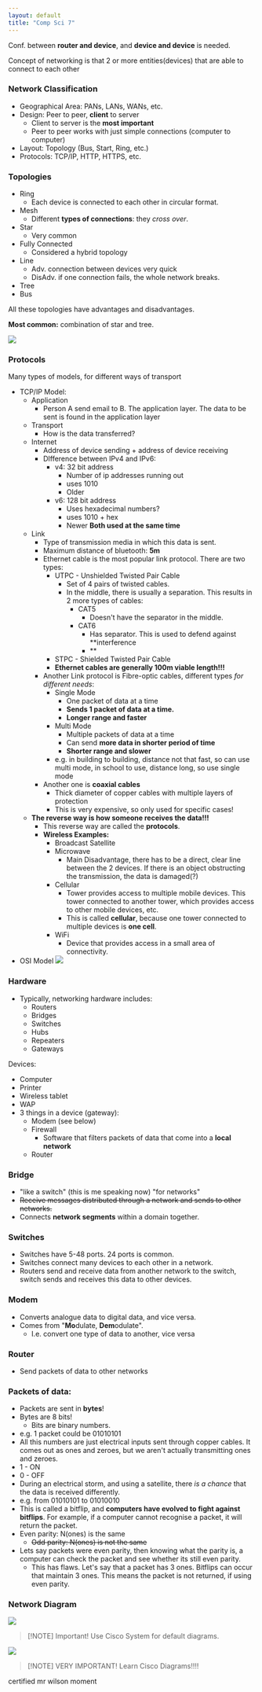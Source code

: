 ```yaml
---
layout: default
title: "Comp Sci 7"
---
```


Conf. between **router and device**, and **device and device** is needed.

Concept of networking is that 2 or more entities(devices) that are able to connect to each other

### Network Classification
- Geographical Area: PANs, LANs, WANs, etc.
- Design: Peer to peer, **client** to server
	- Client to server is the **most important**
	- Peer to peer works with just simple connections (computer to computer)
- Layout: Topology (Bus, Start, Ring, etc.)
- Protocols: TCP/IP, HTTP, HTTPS, etc.
### Topologies
- Ring
	- Each device is connected to each other in circular format.
- Mesh
	- Different **types of connections**: they *cross over*. 
- Star
	- Very common
- Fully Connected
	- Considered a hybrid topology
- Line
	- Adv. connection between devices very quick
	- DisAdv. if one connection fails, the whole network breaks.
- Tree
- Bus

All these topologies have advantages and disadvantages.

**Most common:** combination of star and tree.

![](000_Files/Pasted%20image%2020221104091837.png)

### Protocols
Many types of models, for different ways of transport
- TCP/IP Model:
	- Application
		- Person A send email to B. The application layer. The data to be sent is found in the application layer
	- Transport 
		- How is the data transferred?
	- Internet
		- Address of device sending + address of device receiving
		- DIfference between IPv4 and IPv6:
			- v4: 32 bit address
				- Number of ip addresses running out
				- uses 1010
				- Older
			- v6: 128 bit address
				- Uses hexadecimal numbers?
				- uses 1010 + hex
				- Newer
			**Both used at the same time**
	- Link
		- Type of transmission media in which this data is sent.
		- Maximum distance of bluetooth: **5m**
		- Ethernet cable is the most popular link protocol. There are two types:
			- UTPC - Unshielded Twisted Pair Cable
				- Set of 4 pairs of twisted cables.
				- In the middle, there is usually a separation. This results in 2 more types of cables:
					- CAT5
						- Doesn't have the separator in the middle.
					- CAT6
						- Has separator. This is used to defend against **interference
						- **
			- STPC - Shielded Twisted Pair Cable
			- **Ethernet cables are generally 100m viable length!!!**
		- Another Link protocol is Fibre-optic cables, different types *for different needs*:
			- Single Mode
				- One packet of data at a time
				- **Sends 1 packet of data at a time.**
				- **Longer range and faster**
			- Multi Mode
				- Multiple packets of data at a time
				- Can send **more data in shorter period of time**
				- **Shorter range and slower**
			-  e.g. in building to building, distance not that fast, so can use multi mode, in school to use, distance long, so use single mode
		- Another one is **coaxial cables**
			- Thick diameter of copper cables with multiple layers of protection
			- This is very expensive, so only used for specific cases!
	- **The reverse way is how someone receives the data!!!**
		- This reverse way are called the **protocols**. 
		- **Wireless Examples:**
			- Broadcast Satellite
			- Microwave
				- Main Disadvantage, there has to be a direct, clear line between the 2 devices. If there is an object obstructing the transmission, the data is damaged(?)
			- Cellular
				- Tower provides access to multiple mobile devices. This tower connected to another tower, which provides access to other mobile devices, etc.
				- This is called **cellular**, because one tower connected to multiple devices is **one cell**.
			- WiFi
				- Device that provides access in a small area of connectivity.
- OSI Model
![](000_Files/Pasted%20image%2020221104092753.png)

### Hardware
- Typically, networking hardware includes:
	- Routers
	- Bridges
	- Switches
	- Hubs
	- Repeaters
	- Gateways

Devices:
- Computer
- Printer
- Wireless tablet
- WAP
- 3 things in a device (gateway):
	- Modem (see below)
	- Firewall 
		- Software that filters packets of data that come into a **local network**
	- Router
### Bridge
- "like a switch" (this is me speaking now) "for networks"
- ~~Receive messages distributed through a network and sends to other networks.~~
- Connects **network segments** within a domain together.

### Switches
- Switches have 5-48 ports. 24 ports is common.
- Switches connect many devices to each other in a network.
- Routers send and receive data from another network to the switch, switch sends and receives this data to other devices. 

### Modem
- Converts analogue data to digital data, and vice versa.
- Comes from "**Mo**dulate, **Dem**odulate".
	- I.e. convert one type of data to another, vice versa

### Router
- Send packets of data to other networks

### Packets of data:
- Packets are sent in **bytes**!
- Bytes are 8 bits!
	- Bits are binary numbers.
- e.g. 1 packet could be 01010101
- All this numbers are just electrical inputs sent through copper cables. It comes out as ones and zeroes, but we aren't actually transmitting ones and zeroes.
- 1 - ON
- 0 - OFF
- During an electrical storm, and using a satellite, there *is a chance* that the data is received differently.
- e.g. from 01010101 to 01010010
- This is called a bitflip, and **computers have evolved to fight against bitflips**. For example, if a computer cannot recognise a packet, it will return the packet.
- Even parity: N(ones) is the same
	- ~~Odd parity: N(ones) is not the same~~
- Lets say packets were even parity, then knowing what the parity is, a computer can check the packet and see whether its still even parity.
	- This has flaws. Let's say that a packet has 3 ones. Bitflips can occur that maintain 3 ones. This means the packet is not returned, if using even parity.

### Network Diagram
![](000_Files/Pasted%20image%2020221104101741.png)

> [!NOTE] Important!
> Use Cisco System for default diagrams.

![](000_Files/Pasted%20image%2020221106191623.png)

> [!NOTE] VERY IMPORTANT!
> Learn Cisco Diagrams!!!!

certified mr wilson moment
